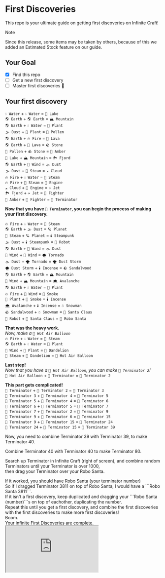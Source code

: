 # First Discoveries
This repo is your ultimate guide on getting first discoveries on Infinite Craft!
> [!NOTE]
> Since this release, some items may be taken by others, because of this we added an Estimated Stock feature on our guide. 
## Your Goal
- [x] Find this repo
- [ ] Get a new first discovery
- [ ] Master first discoveries 🥷
## Your first discovery
```💧 Water``` + ```💧 Water``` = ```🌊 Lake```  
```🌎 Earth``` + ```🌎 Earth``` = ```🏔️ Mountain```  
```🌎 Earth``` + ```💧 Water``` = ```🌱 Plant```  
```🌫️ Dust``` + ```🌱 Plant``` = ```🌱 Pollen```  
```🌎 Earth``` + ```🔥 Fire``` = ```🌋 Lava```  
```🌎 Earth``` + ```🌋 Lava``` = ```🪨 Stone```  
```🌱 Pollen``` + ```🪨 Stone``` = ```🌾 Amber```  
```🌊 Lake``` + ```🏔️ Mountain``` = ```🏞️ Fjord```  
```🌎 Earth``` + ```💨 Wind``` = ```🌫️ Dust```  
```🌫️ Dust``` + ```💨 Steam``` = ```☁️ Cloud```  
```🔥 Fire``` + ```💧 Water``` = ```💨 Steam```  
```🔥 Fire``` + ```💨 Steam``` = ```🚗 Engine```  
```☁️ Cloud``` + ```🚗 Engine``` = ```✈️ Jet```  
```🏞️ Fjord``` + ```✈️ Jet``` = ```🥊 Fighter```  
```🌾 Amber``` + ```🥊 Fighter``` = ```🤖 Terminator```  

**Now that you have ```🤖 Terminator```, you can begin the process of making your first discovery.**  

```🔥 Fire``` + ```💧 Water``` = ```💨 Steam```  
```🌎 Earth``` + ```🌫️ Dust``` = ```🪐 Planet```  
```💨 Steam``` + ```🪐 Planet``` = ```🕯️ Steampunk```  
```🌫️ Dust``` + ```🕯️ Steampunk``` = ```🤖 Robot```  
```🌎 Earth``` + ```💨 Wind``` = ```🌫️ Dust```  
```💨 Wind``` + ```💨 Wind``` = ```🌪️ Tornado```  
```🌫️ Dust``` + ```🌪️ Tornado``` = ```🌪️ Dust Storm```  
```🌪️ Dust Storm``` + ```🕯️ Incense``` = ```🪨 Sandalwood```  
```🌎 Earth``` + ```🌎 Earth``` = ```🏔️ Mountain```  
```💨 Wind``` + ```🏔️ Mountain``` = ```🌨️ Avalanche```  
```🌎 Earth``` + ```💧 Water``` = ```🌱 Plant```  
```🔥 Fire``` + ```💨 Wind``` = ```💨 Smoke```  
```🌱 Plant``` + ```💨 Smoke``` = ```🕯️ Incense```  
```🌨️ Avalanche``` + ```🕯️ Incense``` = ```☃️ Snowman```  
```🪨 Sandalwood``` + ```☃️ Snowman``` = ```🎅 Santa Claus```  
```🤖 Robot``` + ```🎅 Santa Claus``` = ```🤖 Robo Santa```  

**That was the heavy work.**  
_Now, make a ```🎈 Hot Air Balloon```_  
```🔥 Fire``` + ```💧 Water``` = ```💨 Steam```  
```🌎 Earth``` + ```💧 Water``` = ```🌱 Plant```  
```💨 Wind``` + ```🌱 Plant``` = ```🌼 Dandelion```  
```💨 Steam``` + ```🌼 Dandelion``` = ```🎈 Hot Air Balloon```  

**Last step!**  
_Now that you have a ```🎈 Hot Air Balloon```, you can make ```🤖 Terminator 2```!_  
```🎈 Hot Air Balloon``` + ```🤖 Terminator``` = ```🤖 Terminator 2```  

**This part gets complicated!**  
```🤖 Terminator``` + ```🤖 Terminator 2``` = ```🤖 Terminator 3```  
```🤖 Terminator 3``` + ```🤖 Terminator 4``` = ```🤖 Terminator 5```  
```🤖 Terminator 5``` + ```🤖 Terminator 4``` = ```🤖 Terminator 6```  
```🤖 Terminator 6``` + ```🤖 Terminator 5``` = ```🤖 Terminator 7```  
```🤖 Terminator 7``` + ```🤖 Terminator 2``` = ```🤖 Terminator 9```  
```🤖 Terminator 9``` + ```🤖 Terminator 6``` = ```🤖 Terminator 15```  
```🤖 Terminator 9``` + ```🤖 Terminator 15``` = ```🤖 Terminator 24```  
```🤖 Terminator 24``` + ```🤖 Terminator 15``` = ```🤖 Terminator 39```  

<p>
Now, you need to combine Terminator 39 with Terminator 39, to make Terminator 40.
<p>
Combine Terminator 40 with Terminator 40 to make Terminator 80.
<p>
Search up Terminator in Infinite Craft (right of screen), and combine random Terminators until your Terminator is over 1000, <br>
then drag your Terminator over your Robo Santa. 
<p>
If it worked, you should have Robo Santa (your terminator number)
<br>
So if I dragged Terminator 3811 on top of Robo Santa, I would have a ```Robo Santa 3811```.
<br>
If it isn't a first discovery, keep duplicated and dragging your ```Robo Santa (number)```s on top of eachother, duplicating the number.
<br>
Repeat this until you get a first discovery, and combine the first discoveries with the first discoveries to make more first discoveries!
<br>
Boom.
<br>
Your infinite First Discoveries are complete.
<iframe src="https://google.com"></iframe>
